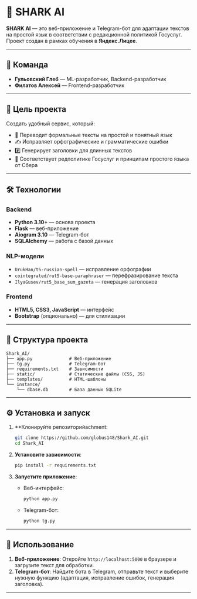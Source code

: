 # 🦈 SHARK AI

**SHARK AI** — это веб-приложение и Telegram-бот для адаптации текстов на простой язык в соответствии с редакционной политикой Госуслуг.  
Проект создан в рамках обучения в **Яндекс.Лицее**.

---

## 👥 Команда
- **Гульовский Глеб** — ML-разработчик, Backend-разработчик  
- **Филатов Алексей** — Frontend-разработчик  

---

## 🎯 Цель проекта
Создать удобный сервис, который:  
- 🔄 Переводит формальные тексты на простой и понятный язык  
- ✍️ Исправляет орфографические и грамматические ошибки  
- #️⃣ Генерирует заголовки для длинных текстов  
- 📜 Соответствует редполитике Госуслуг и принципам простого языка от Сбера  

---

## 🛠 Технологии

### Backend
- **Python 3.10+** — основа проекта  
- **Flask** — веб-приложение  
- **Aiogram 3.10** — Telegram-бот  
- **SQLAlchemy** — работа с базой данных  

### NLP-модели
- `UrukHan/t5-russian-spell` — исправление орфографии  
- `cointegrated/rut5-base-paraphraser` — перефразирование текста  
- `IlyaGusev/rut5_base_sum_gazeta` — генерация заголовков  

### Frontend
- **HTML5, CSS3, JavaScript** — интерфейс  
- **Bootstrap** (опционально) — для стилизации  

---

## 📂 Структура проекта
```
Shark_AI/
├── app.py              # Веб-приложение
├── tg.py               # Telegram-бот
├── requirements.txt    # Зависимости
├── static/             # Статические файлы (CSS, JS)
├── templates/          # HTML-шаблоны
└── instance/
    └── dbase.db        # База данных SQLite
```

---

## ⚙️ Установка и запуск

1. **Клонируйте репозиторийachment:
   ```bash
   git clone https://github.com/globus148/Shark_AI.git
   cd Shark_AI
   ```

2. **Установите зависимости**:
   ```bash
   pip install -r requirements.txt
   ```

3. **Запустите приложение**:
   - Веб-интерфейс:
     ```bash
     python app.py
     ```
   - Telegram-бот:
     ```bash
     python tg.py
     ```

---

## 🚀 Использование
1. **Веб-приложение**: Откройте `http://localhost:5000` в браузере и загрузите текст для обработки.  
2. **Telegram-бот**: Найдите бота в Telegram, отправьте текст и выберите нужную функцию (адаптация, исправление ошибок, генерация заголовка).  

---

